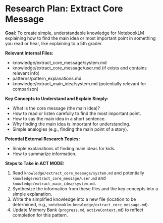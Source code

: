 # Research Plan: Extract Core Message

**Goal:** To create simple, understandable knowledge for NotebookLM explaining how to find the main idea or most important point in something you read or hear, like explaining to a 5th grader.

**Relevant Internal Files:**
- knowledge/extract_core_message/system.md
- knowledge/extract_core_message/user.md (if exists and contains relevant info)
- patterns/pattern_explanations.md
- knowledge/extract_main_idea/system.md (potentially relevant for comparison)

**Key Concepts to Understand and Explain Simply:**
- What is the core message (the main idea)?
- How to read or listen carefully to find the most important point.
- How to say the main idea in a short sentence.
- Why finding the main idea is important for understanding.
- Simple analogies (e.g., finding the main point of a story).

**Potential External Research Topics:**
- Simple explanations of finding main ideas for kids.
- How to summarize information.

**Steps to Take in ACT MODE:**
1. Read `knowledge/extract_core_message/system.md` and potentially `knowledge/extract_core_message/user.md` and `knowledge/extract_main_idea/system.md`.
2. Synthesize the information from these files and the key concepts into a simple explanation.
3. Write the simplified knowledge into a new file (location to be determined, e.g., `notebooklm-knowledge/extract_core_message.md`).
4. Update Memory Bank (`progress.md`, `activeContext.md`) to reflect completion for this pattern.
